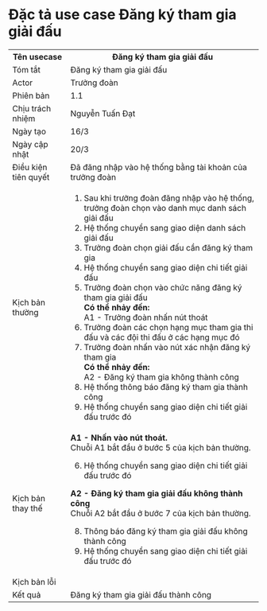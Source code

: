 # Đặc tả use case Đăng ký tham gia giải đấu

<table>
    <tr>
        <th>Tên usecase</th>
        <th>Đăng ký tham gia giải đấu</th>
    </tr>
    <tr>
        <td>Tóm tắt</td>
        <td>Đăng ký tham gia giải đấu</td>
    </tr>
    <tr>
        <td>Actor</td>
        <td>Trưởng đoàn</td>
    </tr>
    <tr>
        <td>Phiên bản</td>
        <td>1.1</td>
    </tr>
    <tr>
        <td>Chịu trách nhiệm</td>
        <td>Nguyễn Tuấn Đạt</td>
    </tr>
    <tr>
        <td>Ngày tạo</td>
        <td>16/3</td>
    </tr>
    <tr>
        <td>Ngày cập nhật</td>
        <td>20/3</td>
    </tr>
    <tr>
        <td>Điều kiện tiên quyết</td>
        <td>Đã đăng nhập vào hệ thống bằng tài khoản của trưởng đoàn</td>
    </tr>
    <tr>
        <td>Kịch bản thường</td>
        <td>
            <ol type="1">
                <li>Sau khi trưởng đoàn đăng nhập vào hệ thống, trưởng đoàn chọn vào danh mục danh sách giải đấu</li>
                <li>Hệ thống chuyển sang giao diện danh sách giải đấu</li>
                <li>Trưởng đoàn chọn giải đấu cần đăng ký tham gia</li>
                <li>Hệ thống chuyển sang giao diện chi tiết giải đấu</li>
                <li>Trưởng đoàn chọn vào chức năng đăng ký tham gia giải đấu</li>
                    <b>Có thể nhảy đến:</b></br>
                    A1 - Trưởng đoàn nhấn nút thoát
                <li>Trưởng đoàn các chọn hạng mục tham gia thi đấu và các đội thi đấu ở các hạng mục đó</li>
                <li>Trưởng đoàn nhấn vào nút xác nhận đăng ký tham gia</li>
                    <b>Có thể nhảy đến:</b></br>
                    A2 - Đăng ký tham gia không thành công
                </li>
                <li>Hệ thống thông báo đăng ký tham gia thành công</li>
                <li>Hệ thống chuyển sang giao diện chi tiết giải đấu trước đó</li>
            </ol>
        </td>
    </tr>
    <tr>
     <td>Kịch bản thay thế</td>
        <td>
            <b>A1 - Nhấn vào nút thoát.</b></br>
            Chuỗi A1 bắt đầu ở bước 5 của kịch bản thường.
            <ol type="1" start="6">
                <li>Hệ thống chuyển sang giao diện chi tiết giải đấu trước đó</li>
            </ol>
            <b>A2 - Đăng ký tham gia giải đấu không thành công</b></br>
            Chuỗi A2 bắt đầu ở bước 7 của kịch bản thường.</br>
            <ol type="1" start="8">
                <li>Thông báo đăng ký tham gia giải đấu không thành công</li>
                  <li>Hệ thống chuyển sang giao diện chi tiết giải đấu trước đó</li>
            </ol>
        </td>
    </tr>
    <tr>
        <td>Kịch bản lỗi</td>
        <td></td>
    </tr>
    <tr>
        <td>Kết quả</td>
        <td>Đăng ký tham gia giải đấu thành công</td>
    </tr>
</table>
